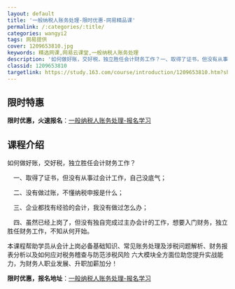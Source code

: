 ```yaml
---
layout: default
title: '一般纳税人账务处理-限时优惠-网易精品课'
permalink: /:categories/:title/
categories: wangyi2
tags: 网易提供
cover: 1209653810.jpg
keywords: 精选网课,网易云课堂,一般纳税人账务处理
description: '如何做好账，交好税，独立胜任会计财务工作？一、取得了证书，但没有从事过会计工作，自己没底气；二、没有做过账，不懂纳税申报'
classid: 1209653810
targetlink: https://study.163.com/course/introduction/1209653810.htm?share=1&shareId=1025206652&utm_campaign=share&utm_medium=iphoneShare&utm_source=&utm_u=1025206652
---
```


## 限时特惠

**限时优惠，火速报名**：[一般纳税人账务处理-报名学习](https://study.163.com/course/introduction/1209653810.htm?share=1&shareId=1025206652&utm_campaign=share&utm_medium=iphoneShare&utm_source=&utm_u=1025206652)

## 课程介绍

如何做好账，交好税，独立胜任会计财务工作？

　一、取得了证书，但没有从事过会计工作，自己没底气；

　二、没有做过账，不懂纳税申报是什么；

　三、企业都找有经验的会计，我没有做过怎么办；

　四、虽然已经上岗了，但没有独自完成过主办会计的工作，想要入门财务，独立胜任财务工作，不知从何开始。



本课程帮助学员从会计上岗必备基础知识、常见账务处理及涉税问题解析、财务报表分析以及如何应对税务稽查与防范涉税风险 六大模块全方面位助您提升实战能力，为财务人职业发展、升职加薪加分！

**限时优惠，报名地址**：[一般纳税人账务处理-报名学习](https://study.163.com/course/introduction/1209653810.htm?share=1&shareId=1025206652&utm_campaign=share&utm_medium=iphoneShare&utm_source=&utm_u=1025206652)


